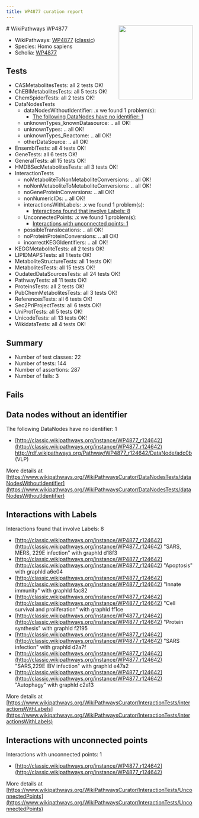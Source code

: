 ```yaml
---
title: WP4877 curation report
---
```


<img style="float: right; width: 200px" src="https://upload.wikimedia.org/wikipedia/commons/thumb/8/83/Wplogo_with_text_500.png/640px-Wplogo_with_text_500.png" />
# WikiPathways WP4877

* WikiPathways: [WP4877](https://wikipathways.org/pathways/WP4877) ([classic](https://classic.wikipathways.org/instance/WP4877))
* Species: Homo sapiens
* Scholia: [WP4877](https://scholia.toolforge.org/wikipathways/WP4877)
## Tests
* CASMetabolitesTests: all 2 tests OK!
* ChEBIMetabolitesTests: all 5 tests OK!
* ChemSpiderTests: all 2 tests OK!
* DataNodesTests
    * dataNodesWithoutIdentifier: .x we found 1 problem(s):
        * [The following DataNodes have no identifier: 1](#d2d32fa0)
    * unknownTypes_knownDatasource: .. all OK!
    * unknownTypes: .. all OK!
    * unknownTypes_Reactome: .. all OK!
    * otherDataSource: .. all OK!
* EnsemblTests: all 4 tests OK!
* GeneTests: all 6 tests OK!
* GeneralTests: all 15 tests OK!
* HMDBSecMetabolitesTests: all 3 tests OK!
* InteractionTests
    * noMetaboliteToNonMetaboliteConversions: .. all OK!
    * noNonMetaboliteToMetaboliteConversions: .. all OK!
    * noGeneProteinConversions: .. all OK!
    * nonNumericIDs: .. all OK!
    * interactionsWithLabels: .x we found 1 problem(s):
        * [Interactions found that involve Labels: 8](#630d267f)
    * UnconnectedPoints: .x we found 1 problem(s):
        * [Interactions with unconnected points: 1](#35a61ad9)
    * possibleTranslocations: .. all OK!
    * noProteinProteinConversions: .. all OK!
    * incorrectKEGGIdentifiers: .. all OK!
* KEGGMetaboliteTests: all 2 tests OK!
* LIPIDMAPSTests: all 1 tests OK!
* MetaboliteStructureTests: all 1 tests OK!
* MetabolitesTests: all 15 tests OK!
* OudatedDataSourcesTests: all 24 tests OK!
* PathwayTests: all 11 tests OK!
* ProteinsTests: all 2 tests OK!
* PubChemMetabolitesTests: all 3 tests OK!
* ReferencesTests: all 6 tests OK!
* Sec2PriProjectTests: all 6 tests OK!
* UniProtTests: all 5 tests OK!
* UnicodeTests: all 13 tests OK!
* WikidataTests: all 4 tests OK!


## Summary

* Number of test classes: 22
* Number of tests: 144
* Number of assertions: 287
* Number of fails: 3

## Fails

<a name="d2d32fa0" />

## Data nodes without an identifier

The following DataNodes have no identifier: 1

* [http://classic.wikipathways.org/instance/WP4877_r124642](http://classic.wikipathways.org/instance/WP4877_r124642) http://rdf.wikipathways.org/Pathway/WP4877_r124642/DataNode/adc0b (VLP)


More details at [https://www.wikipathways.org/WikiPathwaysCurator/DataNodesTests/dataNodesWithoutIdentifier](https://www.wikipathways.org/WikiPathwaysCurator/DataNodesTests/dataNodesWithoutIdentifier)

<a name="630d267f" />

## Interactions with Labels

Interactions found that involve Labels: 8

* [http://classic.wikipathways.org/instance/WP4877_r124642](http://classic.wikipathways.org/instance/WP4877_r124642) "SARS, MERS, 
229E infection" with graphId d18f3
* [http://classic.wikipathways.org/instance/WP4877_r124642](http://classic.wikipathways.org/instance/WP4877_r124642) "Apoptosis" with graphId a6e04
* [http://classic.wikipathways.org/instance/WP4877_r124642](http://classic.wikipathways.org/instance/WP4877_r124642) "Innate
immunity" with graphId fac82
* [http://classic.wikipathways.org/instance/WP4877_r124642](http://classic.wikipathways.org/instance/WP4877_r124642) "Cell survival 
and proliferation" with graphId ff1ce
* [http://classic.wikipathways.org/instance/WP4877_r124642](http://classic.wikipathways.org/instance/WP4877_r124642) "Protein
synthesis" with graphId f2195
* [http://classic.wikipathways.org/instance/WP4877_r124642](http://classic.wikipathways.org/instance/WP4877_r124642) "SARS
infection" with graphId d2a7f
* [http://classic.wikipathways.org/instance/WP4877_r124642](http://classic.wikipathways.org/instance/WP4877_r124642) "SARS,229E 
IBV infection" with graphId e47a2
* [http://classic.wikipathways.org/instance/WP4877_r124642](http://classic.wikipathways.org/instance/WP4877_r124642) "Autophagy" with graphId c2a13


More details at [https://www.wikipathways.org/WikiPathwaysCurator/InteractionTests/interactionsWithLabels](https://www.wikipathways.org/WikiPathwaysCurator/InteractionTests/interactionsWithLabels)

<a name="35a61ad9" />

## Interactions with unconnected points

Interactions with unconnected points: 1

* [http://classic.wikipathways.org/instance/WP4877_r124642](http://classic.wikipathways.org/instance/WP4877_r124642)


More details at [https://www.wikipathways.org/WikiPathwaysCurator/InteractionTests/UnconnectedPoints](https://www.wikipathways.org/WikiPathwaysCurator/InteractionTests/UnconnectedPoints)

